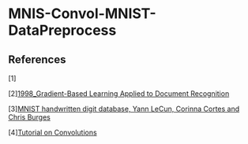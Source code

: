 # __MNIS-Convol-MNIST-DataPreprocess__

## __References__
[1][](https://adeshpande3.github.io/adeshpande3.github.io/A-Beginner's-Guide-To-Understanding-Convolutional-Neural-Networks/)

[2][1998_Gradient-Based Learning Applied to Document Recognition](http://yann.lecun.com/exdb/publis/pdf/lecun-01a.pdf)

[3][MNIST handwritten digit database, Yann LeCun, Corinna Cortes and Chris Burges](http://yann.lecun.com/exdb/mnist/)

[4][Tutorial on Convolutions](http://torch.ch/torch3/matos/convolutions.pdf)

